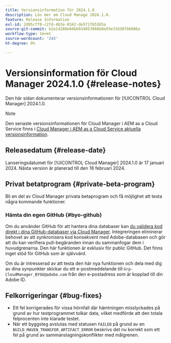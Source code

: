 ```yaml
---
title: Versionsinformation för 2024.1.0
description: Läs mer om Cloud Manage 2024.1.0.
feature: Release Information
exl-id: 2d95cff0-c2fd-463e-8342-de571f65365a
source-git-commit: b2a14280e84bb934053968b0e93e33d30fb6086a
workflow-type: tm+mt
source-wordcount: '243'
ht-degree: 0%

---
```


# Versionsinformation för Cloud Manager 2024.1.0 {#release-notes}

Den här sidan dokumenterar versionsinformationen för [!UICONTROL Cloud Manager] 2024.1.0.

>[!NOTE]
>
>Den senaste versionsinformationen för Cloud Manager i AEM as a Cloud Service finns i [Cloud Manager i AEM as a Cloud Service aktuella versionsinformation](https://experienceleague.adobe.com/en/docs/experience-manager-cloud-service/content/release-notes/cloud-manager/current).

## Releasedatum {#release-date}

Lanseringsdatumet för [!UICONTROL Cloud Manager] 2024.1.0 är 17 januari 2024. Nästa version är planerad till den 16 februari 2024.

## Privat betatprogram {#private-beta-program}

Bli en del av Cloud Manager privata betaprogram och få möjlighet att testa några kommande funktioner.

### Hämta din egen GitHub {#byo-github}

Om du använder GitHub för att hantera dina databaser kan [du validera kod direkt i dina GitHub-databaser via Cloud Manager](/help/managing-code/private-repositories.md). Integreringen eliminerar behovet av att synkronisera kod konsekvent med Adobe-databasen och gör att du kan verifiera pull-begäranden innan du sammanfogar dem i huvudgrenarna. Den här funktionen är exklusiv för public GitHub. Det finns inget stöd för GitHub som är självvärd.

Om du är intresserad av att testa den här nya funktionen och dela med dig av dina synpunkter skickar du ett e-postmeddelande till `Grp-CloudManager_BYOG@adobe.com` från den e-postadress som är kopplad till din Adobe ID.

## Felkorrigeringar {#bug-fixes}

* Ett fel korrigerades för vissa hörnfall där hämtningen misslyckades på grund av hur testprogrammet tolkar data, vilket medförde att den totala felprocenten inte klarade testet.
* När ett byggsteg avslutas med statusen `FAILED` på grund av en `BUILD_MAVEN_TRANSFER_ARTIFACT_ERROR` beskrivs det nu korrekt som ett fel på grund av sammanslagningskonflikter med målgrenen.

